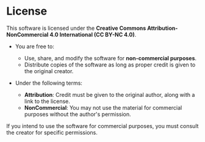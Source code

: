 # License

This software is licensed under the **Creative Commons Attribution-NonCommercial 4.0 International (CC BY-NC 4.0)**. 

- You are free to:
  - Use, share, and modify the software for **non-commercial purposes**.
  - Distribute copies of the software as long as proper credit is given to the original creator.
  
- Under the following terms:
  - **Attribution**: Credit must be given to the original author, along with a link to the license.
  - **NonCommercial**: You may not use the material for commercial purposes without the author's permission.

If you intend to use the software for commercial purposes, you must consult the creator for specific permissions.
